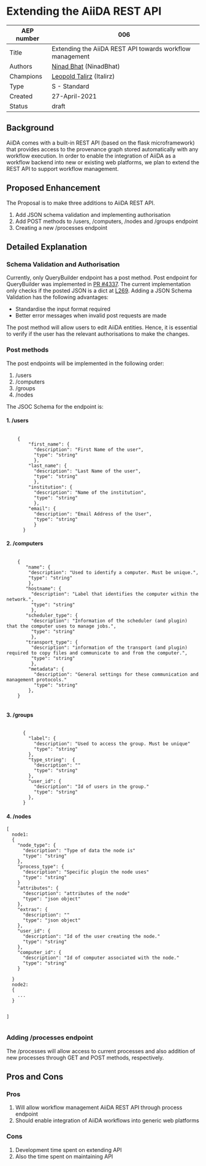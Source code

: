 # Extending the AiiDA REST API

| AEP number | 006                                                              |
|------------|------------------------------------------------------------------|
| Title      | Extending the AiiDA REST API towards workflow management                          |
| Authors    | [Ninad Bhat](mailto:bhat.ninadmb@gmail.com) (NinadBhat) |
| Champions  | [Leopold Talirz](mailto:leopold.talirz@epfl.ch) (Italirz) |
| Type       | S - Standard                                                     |
| Created    | 27-April-2021                                                     |
| Status     | draft                                                        |


## Background

AiiDA comes with a built-in REST API (based on the flask microframework) that provides access to the provenance graph stored automatically with any workflow execution. In order to enable the integration of AiiDA as a workflow backend into new or existing web platforms, we plan to extend the REST API to support workflow management.

## Proposed Enhancement

The Proposal is to make three additions to AiiDA REST API.

1. Add JSON schema validation and implementing authorisation
2. Add POST methods to /users, /computers, /nodes and /groups endpoint
3. Creating a new /processes endpoint


## Detailed Explanation

### Schema Validation and Authorisation
Currently, only QueryBuilder endpoint has a post method. Post endpoint for QueryBuilder was implemented in [PR #4337](https://github.com/aiidateam/aiida-core/pull/4337). The current implementation only checks if the posted JSON is a dict at [L269](https://github.com/aiidateam/aiida-core/blob/develop/aiida/restapi/resources.py#L269).
Adding a JSON Schema Validation has the following advantages:
- Standardise the input format required
- Better error messages when invalid post requests are made

The post method will allow users to edit AiiDA entities. Hence, it is essential to verify if the user has the relevant authorisations to make the changes.

### Post methods
The post endpoints will be implemented in the following order:

1. /users
2. /computers
3. /groups
4. /nodes

The JSOC Schema for the endpoint is:

#### 1. /users

```

    {
        "first_name": {
          "description": "First Name of the user",
          "type": "string"
          },
        "last_name": {
          "description": "Last Name of the user",
          "type": "string"
          },
        "institution": {
          "description": "Name of the institution",
          "type": "string"
          },
        "email": {
          "description": "Email Address of the User",
          "type": "string"
          }
      }
```

#### 2. /computers

```

    {
       "name": {
        "description": "Used to identify a computer. Must be unique.",
        "type": "string"
        },
       "hostname": {
         "description": "Label that identifies the computer within the network.",
         "type": "string"
         },
       "scheduler_type": {
         "description": "Information of the scheduler (and plugin) that the computer uses to manage jobs.",
         "type": "string"
         },
       "transport_type": {
         "description": "information of the transport (and plugin) required to copy files and communicate to and from the computer.",
         "type": "string"
         },
        "metadata": {
          "description": "General settings for these communication and management protocols."
          "type": "string"
        },
    }


```

#### 3. /groups
```

      {
        "label": {
          "description": "Used to access the group. Must be unique"
          "type": "string"
        },
        "type_string":  {
          "description": ""
          "type": "string"
        },
        "user_id": {
          "description": "Id of users in the group."
          "type": "string"
        },         
      }

```


#### 4. /nodes

```
[
  node1:
  {
    "node_type": {
      "description": "Type of data the node is"
      "type": "string"
    },
    "process_type": {
      "description": "Specific plugin the node uses"
      "type": "string"
    }
    "attributes": {
      "description": "attributes of the node"
      "type": "json object"
    },
    "extras": {
      "description": ""
      "type": "json object"
    },
    "user_id": {
      "description": "Id of the user creating the node."
      "type": "string"
    },
    "computer_id": {
      "description": "Id of computer associated with the node."
      "type": "string"
    }

  }
  node2:
  {
    ...
  }


]


```

### Adding /processes endpoint
The /processes will allow access to current processes and also addition of new processes through GET and POST methods, respectively.

## Pros and Cons

### Pros
1. Will allow workflow management AiiDA REST API through process endpoint
2. Should enable integration of AiiDA workflows into generic web platforms

### Cons
1. Development time spent on extending API
2. Also the time spent on maintaining API
